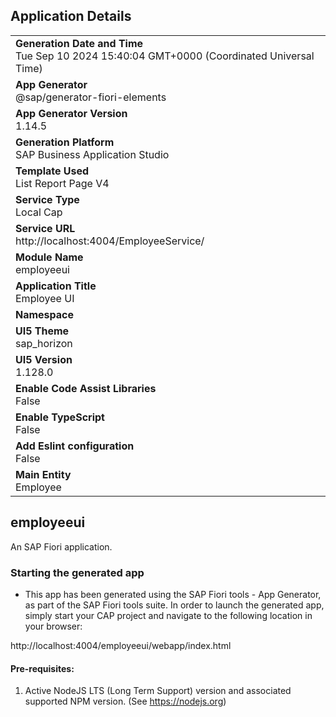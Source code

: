 ## Application Details
|               |
| ------------- |
|**Generation Date and Time**<br>Tue Sep 10 2024 15:40:04 GMT+0000 (Coordinated Universal Time)|
|**App Generator**<br>@sap/generator-fiori-elements|
|**App Generator Version**<br>1.14.5|
|**Generation Platform**<br>SAP Business Application Studio|
|**Template Used**<br>List Report Page V4|
|**Service Type**<br>Local Cap|
|**Service URL**<br>http://localhost:4004/EmployeeService/|
|**Module Name**<br>employeeui|
|**Application Title**<br>Employee UI|
|**Namespace**<br>|
|**UI5 Theme**<br>sap_horizon|
|**UI5 Version**<br>1.128.0|
|**Enable Code Assist Libraries**<br>False|
|**Enable TypeScript**<br>False|
|**Add Eslint configuration**<br>False|
|**Main Entity**<br>Employee|

## employeeui

An SAP Fiori application.

### Starting the generated app

-   This app has been generated using the SAP Fiori tools - App Generator, as part of the SAP Fiori tools suite.  In order to launch the generated app, simply start your CAP project and navigate to the following location in your browser:

http://localhost:4004/employeeui/webapp/index.html

#### Pre-requisites:

1. Active NodeJS LTS (Long Term Support) version and associated supported NPM version.  (See https://nodejs.org)


